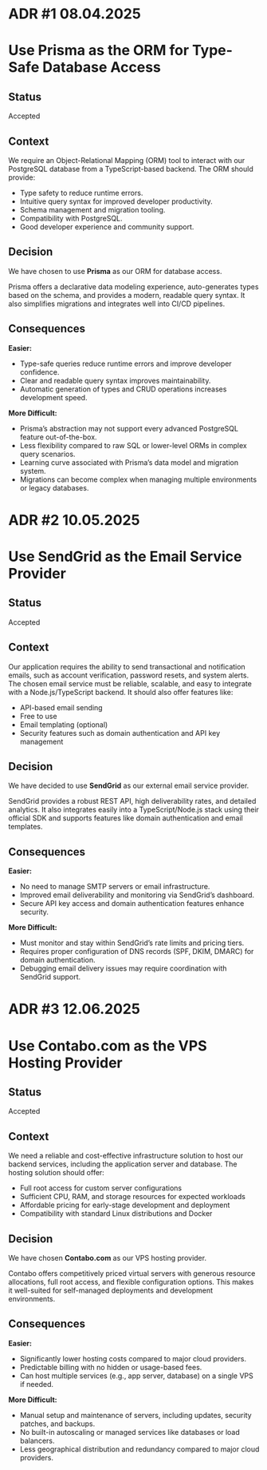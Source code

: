 # ADR #1 08.04.2025
# Use Prisma as the ORM for Type-Safe Database Access

## Status
Accepted

## Context
We require an Object-Relational Mapping (ORM) tool to interact with our PostgreSQL database from a TypeScript-based backend. The ORM should provide:

- Type safety to reduce runtime errors.
- Intuitive query syntax for improved developer productivity.
- Schema management and migration tooling.
- Compatibility with PostgreSQL.
- Good developer experience and community support.

## Decision
We have chosen to use **Prisma** as our ORM for database access.

Prisma offers a declarative data modeling experience, auto-generates types based on the schema, and provides a modern, readable query syntax. It also simplifies migrations and integrates well into CI/CD pipelines.

## Consequences

**Easier:**
- Type-safe queries reduce runtime errors and improve developer confidence.
- Clear and readable query syntax improves maintainability.
- Automatic generation of types and CRUD operations increases development speed.

**More Difficult:**
- Prisma’s abstraction may not support every advanced PostgreSQL feature out-of-the-box.
- Less flexibility compared to raw SQL or lower-level ORMs in complex query scenarios.
- Learning curve associated with Prisma’s data model and migration system.
- Migrations can become complex when managing multiple environments or legacy databases.

# ADR #2 10.05.2025
# Use SendGrid as the Email Service Provider

## Status
Accepted

## Context
Our application requires the ability to send transactional and notification emails, such as account verification, password resets, and system alerts. The chosen email service must be reliable, scalable, and easy to integrate with a Node.js/TypeScript backend. It should also offer features like:

- API-based email sending
- Free to use
- Email templating (optional)
- Security features such as domain authentication and API key management

## Decision
We have decided to use **SendGrid** as our external email service provider.

SendGrid provides a robust REST API, high deliverability rates, and detailed analytics. It also integrates easily into a TypeScript/Node.js stack using their official SDK and supports features like domain authentication and email templates.

## Consequences

**Easier:**
- No need to manage SMTP servers or email infrastructure.
- Improved email deliverability and monitoring via SendGrid’s dashboard.
- Secure API key access and domain authentication features enhance security.

**More Difficult:**
- Must monitor and stay within SendGrid’s rate limits and pricing tiers.
- Requires proper configuration of DNS records (SPF, DKIM, DMARC) for domain authentication.
- Debugging email delivery issues may require coordination with SendGrid support.

# ADR #3 12.06.2025
# Use Contabo.com as the VPS Hosting Provider

## Status
Accepted

## Context
We need a reliable and cost-effective infrastructure solution to host our backend services, including the application server and database. The hosting solution should offer:

- Full root access for custom server configurations
- Sufficient CPU, RAM, and storage resources for expected workloads
- Affordable pricing for early-stage development and deployment
- Compatibility with standard Linux distributions and Docker


## Decision
We have chosen **Contabo.com** as our VPS hosting provider.

Contabo offers competitively priced virtual servers with generous resource allocations, full root access, and flexible configuration options. This makes it well-suited for self-managed deployments and development environments.

## Consequences

**Easier:**
- Significantly lower hosting costs compared to major cloud providers.
- Predictable billing with no hidden or usage-based fees.
- Can host multiple services (e.g., app server, database) on a single VPS if needed.

**More Difficult:**
- Manual setup and maintenance of servers, including updates, security patches, and backups.
- No built-in autoscaling or managed services like databases or load balancers.
- Less geographical distribution and redundancy compared to major cloud providers.
